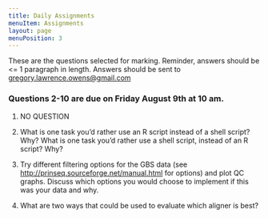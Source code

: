 ```yaml
---
title: Daily Assignments
menuItem: Assignments
layout: page
menuPosition: 3
---
```


These are the questions selected for marking. Reminder, answers should be <= 1 paragraph in length. 
Answers should be sent to gregory.lawrence.owens@gmail.com


### Questions 2-10 are due on Friday August 9th at 10 am. 

1. NO QUESTION

2. What is one task you’d rather use an R script instead of a shell script? Why? What is one task you’d rather use a shell script, instead of an R script? Why?

3. Try different filtering options for the GBS data  (see http://prinseq.sourceforge.net/manual.html for options) and plot QC graphs. Discuss which options you would choose to implement if this was your data and why.

4. What are two ways that could be used to evaluate which aligner is best?
